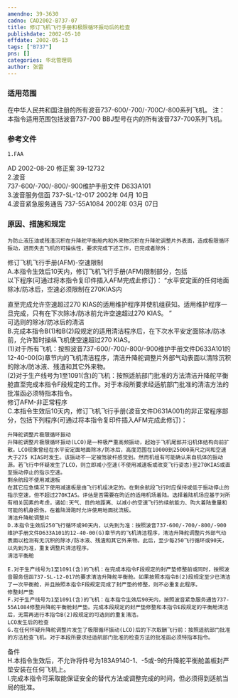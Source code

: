 ```yaml
---
amendno: 39-3630  
cadno: CAD2002-B737-07  
title: 修订飞机飞行手册和极限循环振动后的检查  
publishdate: 2002-05-10  
effdate: 2002-05-13  
tags: ["B737"]  
pns: []  
categories: 华北管理局  
author: 张雷  
---
```

  
### 适用范围  
在中华人民共和国注册的所有波音737-600/-700/-700C/-800系列飞机。
注：本指令适用范围包括波音737-700 BBJ型号在内的所有波音737-700系列飞机。  
  
<!--more-->  
### 参考文件  
    1.FAA  
AD 2002-08-20 修正案 39-12732  
    2.波音  
737-600/-700/-800/-900维护手册文件 D633A101  
    3.波音服务信函 737-SL-12-017  2002年 04月 10日  
    4.波音紧急服务通告 737-55A1084 2002年 03月 07日  
  
### 原因、措施和规定  
    为防止液压油或残渣沉积在升降舵平衡舱内和外来物沉积在升降舵调整片外表面，造成极限循环振动，进而失去飞机的可操纵性，要求完成下述工作，已完成者除外：  
修订飞机飞行手册(AFM)-空速限制  
    A.本指令生效后10天内，修订飞机飞行手册(AFM)限制部分，包括  
以下程序(可通过将本指令复印件插入AFM完成此修订)： “水平安定面的任何地面除冰/防冰后，空速必须限制在270KIAS内  
  
直至完成允许空速超过270 KIAS的适用维护程序并使机组获知。适用维护程序一旦完成，只有在下次除冰/防冰前允许空速超过270 KIAS。 ”  
    可选则的除冰/防冰后的清洁  
    B.完成本指令B(1)和B(2)段规定的适用清洁程序后，在下次水平安定面除冰/防冰前，允许暂时操纵飞机使空速超过270 KIAS。  
     (1)对于所有飞机：按照波音737-600/-700/-800/-900维护手册文件D633A101的12-40-00(G)章节内的飞机清洁程序，清洁升降舵调整片外部气动表面以清除沉积的除冰/防冰液、残渣和其它外来物。  
     (2)对于生产线号为1至1091(含)的飞机：按照适航部门批准的方法清洁升降舵平衡舱直至完成本指令F段规定的工作。对于本段所要求经适航部门批准的清洁方法的批准函必须特指本指令。  
    修订AFM-非正常程序  
    C.本指令生效后10天内，修订飞机飞行手册(波音文件D631A001)的非正常程序部分，包括下列程序(可通过将本指令复印件插入AFM完成此修订)：  
  
    升降舵调整片极限循环振动  
    升降舵调整片极限循环振动(LCO)是一种极严重高频振动，起始于飞机尾部并沿机体结构向前扩散。LCO现象曾经在水平安定面地面除冰/防冰后，高度范围在10000到25000英尺之间和空速大于275 KIAS时发生。该振动不一定被驾驶杆感觉到。然而机组有可能确认来自机体的振动源。若飞行中怀疑发生了LCO，则立即减小空速(不使用减速板或改变飞行姿态)至270KIAS或直至振动停止的指示空速。  
    剩余航段不使用减速板  
    在其它应急情况下使用减速板是由飞行机组决定的。在剩余航段飞行时应保持或低于振动停止的指示空速，但不超过270KIAS。评估是否需要在昀近的适用机场着陆。选择着陆机场应基于对所有相关因素的考虑，诸如:天气、目的地距离、以减小的空速飞行的续航能力、昀大着陆重量和可能的机身损伤。在着陆滑跑时允许使用地面扰流板。  
    清洁升降舵调整片  
    D.本指令生效后250飞行循环或90天内，以先到为准：按照波音737-600/-700/-800/-900维护手册文件D633A101的12-40-00(G)章节内的飞机清洁程序，清洁升降舵调整片外部气动表面以检测有无沉积的除冰/防冰液、残渣和其它外来物。此后，至少每250飞行循环或90天，以先到为准，重复调整片清洁程序。  
    清洁平衡舱  
  
    E.对于生产线号为1至1091(含)的飞机：在完成本指令F段规定的封严垫修整前或同时，按照波音服务信函737-SL-12-017的要求清洁升降舵平衡舱。如果按照本指令B(2)段规定至少已清洁了一次平衡舱，并且按照本指令F段规定完成了封严垫的修整，则不必重复此程序。  
    修整封严垫  
    F.对于生产线号为1至1091(含)的飞机：在本指令生效后90天内，按照波音紧急服务通告737-55A1084修整升降舵平衡舱封严垫。完成本段规定的封严垫修整和本指令E段规定的平衡舱清洁后，无需再进行本指令B(2)段规定的可选则的重复清洁。  
    LCO发生后的检查  
    G.在任何怀疑升降舵调整片发生了极限循环振动(LCO)后的下次取酬飞行前：按照适航部门批准的方法检查飞机。对于本段所要求经适航部门批准的检查方法的批准函必须特指本指令。  
备件  
    H.本指令生效后，不允许将件号为183A9140-1、-5或-9的升降舵平衡舱盖板封严垫安装在任何飞机上。  
    I.完成本指令可采取能保证安全的替代方法或调整完成的时间，但必须得到适航当局的批准。  
  
